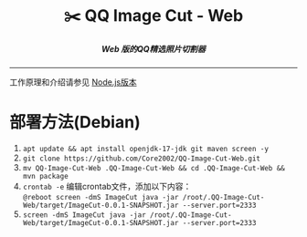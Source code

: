 <h1 align="center">✂️ QQ Image Cut - Web</h1>
<h5 align="center">Web 版的QQ精选照片切割器</h5>

------

工作原理和介绍请参见 [Node.js版本](https://github.com/Core2002/QQ-Image-Cut)  

# 部署方法(Debian)
1. `apt update && apt install openjdk-17-jdk git maven screen -y`
2. `git clone https://github.com/Core2002/QQ-Image-Cut-Web.git`
3. `mv QQ-Image-Cut-Web .QQ-Image-Cut-Web && cd .QQ-Image-Cut-Web && mvn package`
4. `crontab -e` 编辑crontab文件，添加以下内容：  
   `@reboot screen -dmS ImageCut java -jar /root/.QQ-Image-Cut-Web/target/ImageCut-0.0.1-SNAPSHOT.jar --server.port=2333`
5. `screen -dmS ImageCut java -jar /root/.QQ-Image-Cut-Web/target/ImageCut-0.0.1-SNAPSHOT.jar --server.port=2333`

